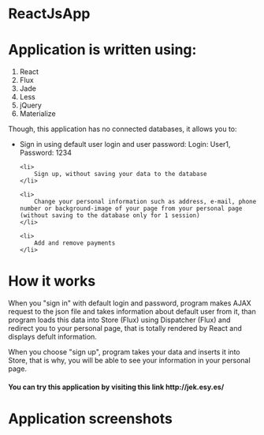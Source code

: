<h1>ReactJsApp</h1>

<h1>Application is written using:</h1>
<ol>
	<li>React</li>
	<li>Flux</li>
	<li>Jade</li>
	<li>Less</li>
	<li>jQuery</li>
	<li>Materialize</li>
</ol>

<p>
	Though, this application has no connected databases, it allows you to:
</p>
<ul>
	<li>
		Sign in using default user login and user password: Login: User1, Password: 1234
	</li>
	
	<li>
		Sign up, without saving your data to the database 
	</li>

	<li>
		Change your personal information such as address, e-mail, phone number or background-image of your page from your personal page (without saving to the database only for 1 session)	
	</li>

	<li>
		Add and remove payments 
	</li>
</ul>

<h1>How it works</h1>
<p>When you "sign in" with default login and password, program makes AJAX request to the json file and takes information about default user from it, than program loads this data into Store (Flux) using Dispatcher (Flux) and redirect you to your personal page, that is totally rendered by React and displays defult information.</p>
<p>When you choose "sign up", program takes your data and inserts it into Store, that is why, you will be able to see your information in your personal page.</p>

<h4>You can try this application by visiting this link http://jek.esy.es/</h4>

<h1>Application screenshots</h1>
